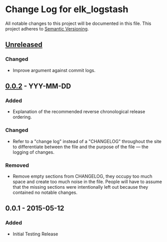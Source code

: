 # Change Log for elk_logstash
All notable changes to this project will be documented in this file.
This project adheres to [Semantic Versioning](http://semver.org/).

## [Unreleased][unreleased]
### Changed
- Improve argument against commit logs.

## [0.0.2] - YYY-MM-DD
### Added
- Explanation of the recommended reverse chronological release ordering.

### Changed
- Refer to a "change log" instead of a "CHANGELOG" throughout the site
to differentiate between the file and the purpose of the file — the
logging of changes.

### Removed
- Remove empty sections from CHANGELOG, they occupy too much space and
create too much noise in the file. People will have to assume that the
missing sections were intentionally left out because they contained no
notable changes.

## 0.0.1 - 2015-05-12
### Added
- Initial Testing Release

[unreleased]: https://github.com/olivierlacan/keep-a-changelog/compare/v0.0.8...HEAD
[0.0.2]: https://github.com/olivierlacan/keep-a-changelog/compare/v0.0.1...v0.0.2